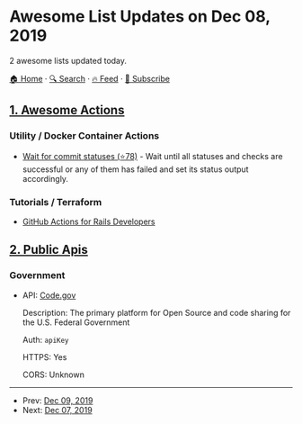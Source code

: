 # Awesome List Updates on Dec 08, 2019

2 awesome lists updated today.

[🏠 Home](/README.md) · [🔍 Search](https://test.trackawesomelist.com/search/) · [🔥 Feed](https://test.trackawesomelist.com/rss.xml) · [📮 Subscribe](https://trackawesomelist.us17.list-manage.com/subscribe?u=d2f0117aa829c83a63ec63c2f&id=36a103854c)



## [1. Awesome Actions](/content/sdras/awesome-actions/README.md)

### Utility / Docker Container Actions

*   [Wait for commit statuses (⭐78)](https://github.com/WyriHaximus/github-action-wait-for-status) - Wait until all statuses and checks are successful or any of them has failed and set its status output accordingly.

### Tutorials / Terraform

*   [GitHub Actions for Rails Developers](https://www.youtube.com/watch?v=gGUXydw22zw)

## [2. Public Apis](/content/public-apis/public-apis/README.md)

### Government

- API: [Code.gov](https://code.gov)

  Description: The primary platform for Open Source and code sharing for the U.S. Federal Government

  Auth: `apiKey`

  HTTPS: Yes

  CORS: Unknown



---

- Prev: [Dec 09, 2019](/content/2019/12/09/README.md)
- Next: [Dec 07, 2019](/content/2019/12/07/README.md)